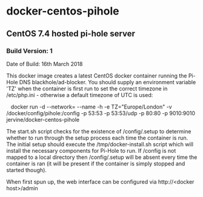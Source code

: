 # docker-centos-pihole
## CentOS 7.4 hosted pi-hole server
### Build Version: 1
Date of Build: 16th March 2018

This docker image creates a latest CentOS docker container running the Pi-Hole DNS blackhole/ad-blocker. You should supply an environment variable 'TZ' when the container is first run to set the correct timezone in /etc/php.ini - otherwise a default timezone of UTC is used:

    docker run -d --network=<optional network> --name <optional container name> -h <optional hostname> -e TZ="Europe/London" -v /docker/config/pihole:/config -p 53:53 -p 53:53/udp -p 80:80 -p 9010:9010 jervine/docker-centos-pihole

The start.sh script checks for the existence of /config/.setup to determine whether to run through the setup process each time the container is run. The initial setup should execute the /tmp/docker-install.sh script which will install the necessary components for Pi-Hole to run. If /config is not mapped to a local directory then /config/.setup will be absent every time the container is ran (it will be present if the container is simply stopped and started though).

When first spun up, the web interface can be configured via http://\<docker host\>/admin
